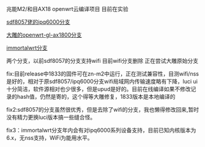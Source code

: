 兆能M2/和目AX18 openwrt云编译项目 目前在实验

[sdf8057佬的ipq6000分支](https://github.com/sdf8057/ipq6000)

[大雕的openwrt-gl-ax1800分支](https://github.com/coolsnowwolf/openwrt-gl-ax1800)

[immortalwrt分支](https://github.com/immortalwrt/immortalwrt)

两个分支，以前sdf8057的分支支持wifi 目前wifi分支删除 正在尝试大雕原始分支


fix:目前release中1833的固件可在zn-m2中运行，正在测试兼容性，目测wifi/nss是好的，相对于原sdf8057/ipq6000分支wifi局域网内传输速度略有下降，luci ui十分简洁，软件源相对也少很多，但是upud是好的。目前在线编译如果不修改记录的hash值，仍然是寄的，这个得等大雕修复，1833版本是本地编译的

fix2:sdf8057的分支虽然很优秀，但是去除了wifi的分支，我也懒得修改回来,暂时没有精力更换luci版本搞一些缝合怪。

fix3：immortalwrt分支年内会有对ipq6000系列设备支持，目前已知内核版本为6.x，无nss支持，WiFi为能用水平。
